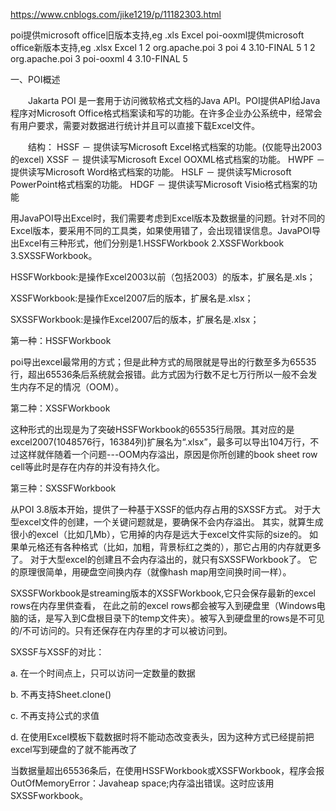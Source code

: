 https://www.cnblogs.com/jike1219/p/11182303.html


poi提供microsoft office旧版本支持,eg .xls Excel
poi-ooxml提供microsoft office新版本支持,eg .xlsx Excel
1 <dependency>
2         <groupId>org.apache.poi</groupId>
3         <artifactId>poi</artifactId>
4         <version>3.10-FINAL</version>
5     </dependency>
1 <dependency>
2         <groupId>org.apache.poi</groupId>
3         <artifactId>poi-ooxml</artifactId>
4         <version>3.10-FINAL</version>
5     </dependency>


一、POI概述

　　Jakarta POI 是一套用于访问微软格式文档的Java API。POI提供API给Java程序对Microsoft Office格式档案读和写的功能。在许多企业办公系统中，经常会有用户要求，需要对数据进行统计并且可以直接下载Excel文件。

　　结构：
HSSF － 提供读写Microsoft Excel格式档案的功能。(仅能导出2003的excel)
XSSF － 提供读写Microsoft Excel OOXML格式档案的功能。
HWPF － 提供读写Microsoft Word格式档案的功能。
HSLF － 提供读写Microsoft PowerPoint格式档案的功能。
HDGF － 提供读写Microsoft Visio格式档案的功能    



用JavaPOI导出Excel时，我们需要考虑到Excel版本及数据量的问题。针对不同的Excel版本，要采用不同的工具类，如果使用错了，会出现错误信息。JavaPOI导出Excel有三种形式，他们分别是1.HSSFWorkbook  2.XSSFWorkbook  3.SXSSFWorkbook。

HSSFWorkbook:是操作Excel2003以前（包括2003）的版本，扩展名是.xls；

XSSFWorkbook:是操作Excel2007后的版本，扩展名是.xlsx；

SXSSFWorkbook:是操作Excel2007后的版本，扩展名是.xlsx；

 

第一种：HSSFWorkbook

poi导出excel最常用的方式；但是此种方式的局限就是导出的行数至多为65535行，超出65536条后系统就会报错。此方式因为行数不足七万行所以一般不会发生内存不足的情况（OOM）。

 

第二种：XSSFWorkbook

这种形式的出现是为了突破HSSFWorkbook的65535行局限。其对应的是excel2007(1048576行，16384列)扩展名为“.xlsx”，最多可以导出104万行，不过这样就伴随着一个问题---OOM内存溢出，原因是你所创建的book sheet row cell等此时是存在内存的并没有持久化。

 

第三种：SXSSFWorkbook

从POI 3.8版本开始，提供了一种基于XSSF的低内存占用的SXSSF方式。
对于大型excel文件的创建，一个关键问题就是，要确保不会内存溢出。
其实，就算生成很小的excel（比如几Mb），它用掉的内存是远大于excel文件实际的size的。
如果单元格还有各种格式（比如，加粗，背景标红之类的），那它占用的内存就更多了。
对于大型excel的创建且不会内存溢出的，就只有SXSSFWorkbook了。
它的原理很简单，用硬盘空间换内存（就像hash map用空间换时间一样）。

SXSSFWorkbook是streaming版本的XSSFWorkbook,它只会保存最新的excel rows在内存里供查看，
在此之前的excel rows都会被写入到硬盘里（Windows电脑的话，是写入到C盘根目录下的temp文件夹）。被写入到硬盘里的rows是不可见的/不可访问的。只有还保存在内存里的才可以被访问到。

SXSSF与XSSF的对比：

a. 在一个时间点上，只可以访问一定数量的数据

b. 不再支持Sheet.clone()

c. 不再支持公式的求值

d. 在使用Excel模板下载数据时将不能动态改变表头，因为这种方式已经提前把excel写到硬盘的了就不能再改了

 

当数据量超出65536条后，在使用HSSFWorkbook或XSSFWorkbook，程序会报OutOfMemoryError：Javaheap space;内存溢出错误。这时应该用SXSSFworkbook。

